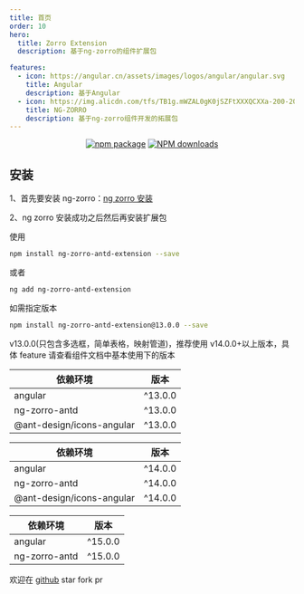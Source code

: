 ```yaml
---
title: 首页
order: 10
hero:
  title: Zorro Extension
  description: 基于ng-zorro的组件扩展包

features:
  - icon: https://angular.cn/assets/images/logos/angular/angular.svg
    title: Angular
    description: 基于Angular
  - icon: https://img.alicdn.com/tfs/TB1g.mWZAL0gK0jSZFtXXXQCXXa-200-200.svg
    title: NG-ZORRO
    description: 基于ng-zorro组件开发的拓展包
---
```


<div align="center">

[![npm package](https://img.shields.io/npm/v/ng-zorro-antd-extension.svg?style=flat-square)](https://www.npmjs.org/package/ng-zorro-antd-extension)
[![NPM downloads](http://img.shields.io/npm/dm/ng-zorro-antd-extension.svg?style=flat-square)](https://npmjs.org/package/ng-zorro-antd-extension)

</div>

## 安装

1、首先要安装 ng-zorro：[ng zorro 安装](https://ng.ant.design/docs/getting-started/zh)

2、ng zorro 安装成功之后然后再安装扩展包

使用

```bash
npm install ng-zorro-antd-extension --save
```

或者

```bash
ng add ng-zorro-antd-extension
```

如需指定版本

```bash
npm install ng-zorro-antd-extension@13.0.0 --save
```

v13.0.0(只包含多选框，简单表格，映射管道)，推荐使用 v14.0.0+以上版本，具体 feature 请查看组件文档中基本使用下的版本

| 依赖环境                  | 版本    |
| ------------------------- | ------- |
| angular                   | ^13.0.0 |
| ng-zorro-antd             | ^13.0.0 |
| @ant-design/icons-angular | ^13.0.0 |

| 依赖环境                  | 版本    |
| ------------------------- | ------- |
| angular                   | ^14.0.0 |
| ng-zorro-antd             | ^14.0.0 |
| @ant-design/icons-angular | ^14.0.0 |

| 依赖环境      | 版本    |
| ------------- | ------- |
| angular       | ^15.0.0 |
| ng-zorro-antd | ^15.0.0 |

欢迎在 [github](https://github.com/EnochGao/ng-zorro-antd-extension) star fork pr
